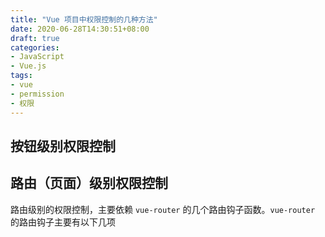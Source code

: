 ```yaml
---
title: "Vue 项目中权限控制的几种方法"
date: 2020-06-28T14:30:51+08:00
draft: true
categories:
- JavaScript
- Vue.js
tags:
- vue
- permission
- 权限
---
```


## 按钮级别权限控制





## 路由（页面）级别权限控制


路由级别的权限控制，主要依赖 `vue-router` 的几个路由钩子函数。`vue-router` 的路由钩子主要有以下几项

